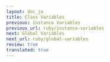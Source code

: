 ```yaml
---
layout: doc_ja
title: Class Variables
previous: Instance Variables
previous_url: ruby/instance-variables
next: Global Variables
next_url: ruby/global-variables
review: true
translated: true
---
```

